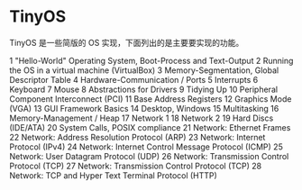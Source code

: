 # TinyOS

TinyOS 是一些简版的 OS 实现，下面列出的是主要要实现的功能。

1   "Hello-World" Operating System, Boot-Process and Text-Output
2	Running the OS in a virtual machine (VirtualBox)
3	Memory-Segmentation, Global Descriptor Table
4	Hardware-Communication / Ports
5	Interrupts
6	Keyboard
7	Mouse
8	Abstractions for Drivers
9	Tidying Up
10	Peripheral Component Interconnect (PCI)
11	Base Address Registers
12	Graphics Mode (VGA)
13	GUI Framework Basics
14	Desktop, Windows
15	Multitasking
16	Memory-Management / Heap
17	Network 1
18	Network 2
19	Hard Discs (IDE/ATA)
20	System Calls, POSIX compliance
21	Network: Ethernet Frames
22	Network: Address Resolution Protocol (ARP)
23	Network: Internet Protocol (IPv4)
24	Network: Internet Control Message Protocol (ICMP)
25	Network: User Datagram Protocol (UDP)
26	Network: Transmission Control Protocol (TCP)
27	Network: Transmission Control Protocol (TCP)
28	Network: TCP and Hyper Text Terminal Protocol (HTTP)
